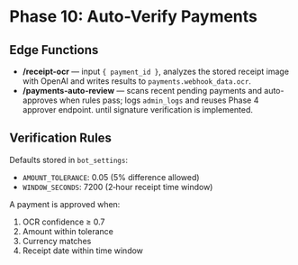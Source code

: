 # Phase 10: Auto-Verify Payments

## Edge Functions

- **/receipt-ocr** — input `{ payment_id }`, analyzes the stored receipt image
  with OpenAI and writes results to `payments.webhook_data.ocr`.
- **/payments-auto-review** — scans recent pending payments and auto-approves
  when rules pass; logs `admin_logs` and reuses Phase 4 approver endpoint.
  until signature verification is implemented.

## Verification Rules

Defaults stored in `bot_settings`:

- `AMOUNT_TOLERANCE`: 0.05 (5% difference allowed)
- `WINDOW_SECONDS`: 7200 (2‑hour receipt time window)

A payment is approved when:

1. OCR confidence ≥ 0.7
2. Amount within tolerance
3. Currency matches
4. Receipt date within time window

